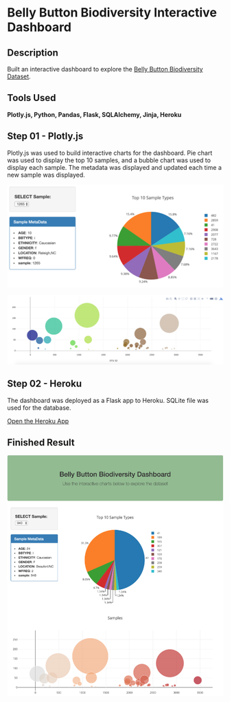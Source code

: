 # Belly Button Biodiversity Interactive Dashboard

## Description
Built an interactive dashboard to explore the [Belly Button Biodiversity Dataset](http://robdunnlab.com/projects/belly-button-biodiversity/).

## Tools Used
**Plotly.js, Python, Pandas, Flask, SQLAlchemy, Jinja, Heroku**

## Step 01 - Plotly.js
Plotly.js was used to build interactive charts for the dashboard. Pie chart was used to display the top 10 samples, and a bubble chart was used to display each sample. The metadata was displayed and updated each time a new sample was displayed.

![Example Dashboard Page](Images/dashboard.png)

![Bubble Chart](Images/bubble_chart.png)

## Step 02 - Heroku

The dashboard was deployed as a Flask app to Heroku. SQLite file was used for the database.

[Open the Heroku App](https://yy-bb-biodiversity.herokuapp.com/)

## Finished Result
![mission_to_mars](Images/biodiversity_final.png)

